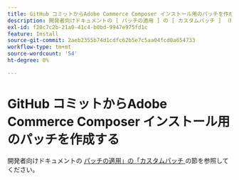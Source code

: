 ```yaml
---
title: GitHub コミットからAdobe Commerce Composer インストール用のパッチを作成する
description: 開発者向けドキュメントの [ パッチの適用 ] の [ カスタムパッチ ] （https://experienceleague.adobe.com/ja/docs/commerce-operations/upgrade-guide/patches/overview#custom-patches）を参照してください。
exl-id: f20c7c2b-21a0-41c4-b0bd-9947e975fd1c
feature: Install
source-git-commit: 2aeb2355b74d1cdfc62b5e7c5aa04fcd0a654733
workflow-type: tm+mt
source-wordcount: '54'
ht-degree: 0%

---
```


# GitHub コミットからAdobe Commerce Composer インストール用のパッチを作成する

開発者向けドキュメントの [ パッチの適用」の「カスタムパッチ ](https://experienceleague.adobe.com/ja/docs/commerce-operations/upgrade-guide/patches/overview#custom-patches) の節を参照してください。
